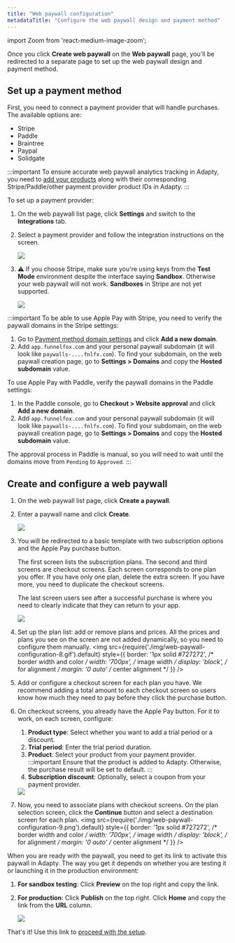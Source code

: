```yaml
---
title: "Web paywall configuration"
metadataTitle: "Configure the web paywall design and payment method"
---
```

import Zoom from 'react-medium-image-zoom';

Once you click **Create web paywall** on the **Web paywall** page, you'll be redirected to a separate page to set up the web paywall design and payment method.

## Set up a payment method

First, you need to connect a payment provider that will handle purchases. The available options are:

- Stripe
- Paddle
- Braintree
- Paypal
- Solidgate

:::important
To ensure accurate web paywall analytics tracking in Adapty, you need to [add your products](product.md) along with their corresponding Stripe/Paddle/other payment provider product IDs in Adapty.
:::

To set up a payment provider:
1. On the web paywall list page, click **Settings** and switch to the **Integrations** tab.
2. Select a payment provider and follow the integration instructions on the screen.

   <Zoom>
   <img src={require('./img/web-paywall-configuration-1.png').default}
   style={{
   border: '1px solid #727272', /* border width and color */
   width: '700px', /* image width */
   display: 'block', /* for alignment */
   margin: '0 auto' /* center alignment */
   }}
   />
   </Zoom>

3. ⚠️ If you choose Stripe, make sure you're using keys from the **Test Mode** environment despite the interface saying **Sandbox**. Otherwise your web paywall will not work. **Sandboxes** in Stripe are not yet supported.

   <Zoom>
   <img src={require('./img/web-paywall-configuration-stripe.png').default}
   style={{
   border: '1px solid #727272', /* border width and color */
   width: '700px', /* image width */
   display: 'block', /* for alignment */
   margin: '0 auto' /* center alignment */
   }}
   />
   </Zoom>

:::important
To be able to use Apple Pay with Stripe, you need to verify the paywall domains in the Stripe settings:
1. Go to [Payment method domain settings](https://dashboard.stripe.com/settings/payment_method_domains) and click **Add a new domain**.
2. Add `app.funnelfox.com` and your personal paywall subdomain (it will look like `paywalls-....fnlfx.com`). To find your subdomain, on the web paywall creation page, go to **Settings > Domains** and copy the **Hosted subdomain** value. 

To use Apple Pay with Paddle, verify the paywall domains in the Paddle settings:
1. In the Paddle console, go to **Checkout > Website approval** and click **Add a new domain**.
2. Add `app.funnelfox.com` and your personal paywall subdomain (it will look like `paywalls-....fnlfx.com`). To find your subdomain, on the web paywall creation page, go to **Settings > Domains** and copy the **Hosted subdomain** value.

The approval process in Paddle is manual, so you will need to wait until the domains move from `Pending` to `Approved`.
:::

## Create and configure a web paywall
1. On the web paywall list page, click **Create a paywall**. 
2. Enter a paywall name and click **Create**.

   <Zoom>
   <img src={require('./img/web-paywall-configuration-2.png').default}
   style={{
   border: '1px solid #727272', /* border width and color */
   width: '700px', /* image width */
   display: 'block', /* for alignment */
   margin: '0 auto' /* center alignment */
   }}
   />
   </Zoom>
3. You will be redirected to a basic template with two subscription options and the Apple Pay purchase button. 

   The first screen lists the subscription plans. The second and third screens are checkout screens. Each screen corresponds to one plan you offer. If you have only one plan, delete the extra screen. If you have more, you need to duplicate the checkout screens. 

   The last screen users see after a successful purchase is where you need to clearly indicate that they can return to your app.

   <Zoom>
   <img src={require('./img/web-paywall-configuration-10.gif').default}
   style={{
   border: '1px solid #727272', /* border width and color */
   width: '700px', /* image width */
   display: 'block', /* for alignment */
   margin: '0 auto' /* center alignment */
   }}
   />
   </Zoom>
4. Set up the plan list: add or remove plans and prices. All the prices and plans you see on the screen are not added dynamically, so you need to configure them manually.
   <Zoom>
   <img src={require('./img/web-paywall-configuration-8.gif').default}
   style={{
   border: '1px solid #727272', /* border width and color */
   width: '700px', /* image width */
   display: 'block', /* for alignment */
   margin: '0 auto' /* center alignment */
   }}
   />
   </Zoom>
5. Add or configure a checkout screen for each plan you have. We recommend adding a total amount to each checkout screen so users know how much they need to pay before they click the purchase button.
6. On checkout screens, you already have the Apple Pay button. For it to work, on each screen, configure:
   1. **Product type**: Select whether you want to add a trial period or a discount.
   2. **Trial period**: Enter the trial period duration.
   3. **Product**: Select your product from your payment provider.
      :::important
      Ensure that the product is added to Adapty. Otherwise, the purchase result will be set to default.
      :::
   4. **Subscription discount**: Optionally, select a coupon from your payment provider.
   <Zoom>
   <img src={require('./img/web-paywall-configuration-6.png').default}
   style={{
   border: '1px solid #727272', /* border width and color */
   width: '700px', /* image width */
   display: 'block', /* for alignment */
   margin: '0 auto' /* center alignment */
   }}
   />
   </Zoom>
7. Now, you need to associate plans with checkout screens. On the plan selection screen, click the **Continue** button and select a destination screen for each plan.
   <Zoom>
   <img src={require('./img/web-paywall-configuration-9.png').default}
   style={{
   border: '1px solid #727272', /* border width and color */
   width: '700px', /* image width */
   display: 'block', /* for alignment */
   margin: '0 auto' /* center alignment */
   }}
   />
   </Zoom>

When you are ready with the paywall, you need to get its link to activate this paywall in Adapty. The way you get it depends on whether you are testing it or launching it in the production environment:

1. **For sandbox testing**: Click **Preview** on the top right and copy the link.
2. **For production**: Click **Publish** on the top right. Click **Home** and copy the link from the **URL** column.

   <Zoom>
   <img src={require('./img/web-paywall-configuration-11.png').default}
   style={{
   border: '1px solid #727272', /* border width and color */
   width: '700px', /* image width */
   display: 'block', /* for alignment */
   margin: '0 auto' /* center alignment */
   }}
   />
   </Zoom>


That's it! Use this link to [proceed with the setup](web-paywall.md#step-2-activate-the-paywall).
